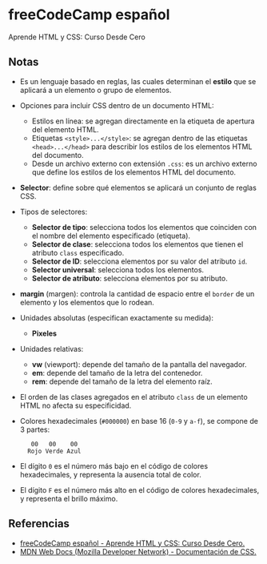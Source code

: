 # freeCodeCamp español

Aprende HTML y CSS: Curso Desde Cero

## Notas

* Es un lenguaje basado en reglas, las cuales determinan el **estilo** que se aplicará a un elemento o grupo de elementos.
* Opciones para incluir CSS dentro de un documento HTML:
  * Estilos en línea: se agregan directamente en la etiqueta de apertura del elemento HTML.
  * Etiquetas `<style>...</style>`: se agregan dentro de las etiquetas `<head>...</head>` para describir los estilos de los elementos HTML del documento.
  * Desde un archivo externo con extensión `.css`: es un archivo externo que define los estilos de los elementos HTML del documento.
* **Selector**: define sobre qué elementos se aplicará un conjunto de reglas CSS.
* Tipos de selectores:
  * **Selector de tipo**: selecciona todos los elementos que coinciden con el nombre del elemento especificado (etiqueta).
  * **Selector de clase**: selecciona todos los elementos que tienen el atributo `class` especificado.
  * **Selector de ID**: selecciona elementos por su valor del atributo `id`.
  * **Selector universal**: selecciona todos los elementos.
  * **Selector de atributo**: selecciona elementos por su atributo.
* **margin** (margen): controla la cantidad de espacio entre el `border` de un elemento y los elementos que lo rodean.
* Unidades absolutas (especifican exactamente su medida):
  * **Pixeles**
* Unidades relativas:
  * **vw** (viewport): depende del tamaño de la pantalla del navegador.
  * **em**: depende del tamaño de la letra del contenedor.
  * **rem**: depende del tamaño de la letra del elemento raíz.
* El orden de las clases agregados en el atributo `class` de un elemento HTML no afecta su especificidad.
* Colores hexadecimales (`#000000`) en base 16 (`0-9` y `a-f`), se compone de 3 partes:

         00   00    00
        Rojo Verde Azul

* El dígito `0` es el número más bajo en el código de colores hexadecimales, y representa la ausencia total de color.
* El dígito `F` es el número más alto en el código de colores hexadecimales, y representa el brillo máximo.

## Referencias

* [freeCodeCamp español - Aprende HTML y CSS: Curso Desde Cero.](https://youtu.be/XqFR2lqBYPs?si=onGyXGsYMAxhBfXs)
* [MDN Web Docs (Mozilla Developer Network) - Documentación de CSS.](https://developer.mozilla.org/es/docs/Web/CSS)

